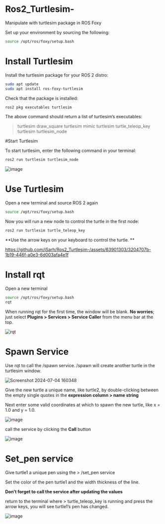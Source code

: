 # Ros2_Turtlesim-
Manipulate with turtlesim package in ROS Foxy

Set up your environment by sourcing the following:

```bash
source /opt/ros/foxy/setup.bash
```
# Install Turtlesim

Install the turtlesim package for your ROS 2 distro:

```bash
sudo apt update
sudo apt install ros-foxy-turtlesim
```
Check that the package is installed:
```bash
ros2 pkg executables turtlesim
```
The above command should return a list of turtlesim’s executables:
>turtlesim draw_square
>turtlesim mimic
>turtlesim turtle_teleop_key
>turtlesim turtlesim_node

#Start Turtlesim

To start turtlesim, enter the following command in your terminal:
```bash
ros2 run turtlesim turtlesim_node
```

![image](https://github.com/iSarh/Ros2_Turtlesim-/assets/63901303/480f3782-96d6-4e86-b20b-1b4ac4989229)

# Use Turtlesim
Open a new terminal and source ROS 2 again
```bash
source /opt/ros/foxy/setup.bash
```
Now you will run a new node to control the turtle in the first node:

```bash
ros2 run turtlesim turtle_teleop_key
```
**Use the arrow keys on your keyboard to control the turtle. **

https://github.com/iSarh/Ros2_Turtlesim-/assets/63901303/3204707b-1b19-446f-a0e3-6d003afa4e1f

#  Install rqt

Open a new terminal 

```bash
source /opt/ros/foxy/setup.bash
rqt
````
When running rqt for the first time, the window will be blank. **No worries**; just select **Plugins > Services > Service Caller** from the menu bar at the top.

![rqt](https://github.com/iSarh/Ros2_Turtlesim-/assets/63901303/f8df8548-5cb5-4980-b632-0429fd3a58e3)

# Spawn Service

Use rqt to call the /spawn service. /spawn will create another turtle in the turtlesim window.

![Screenshot 2024-07-04 160348](https://github.com/iSarh/Ros2_Turtlesim-/assets/63901303/f9296835-c4c0-49a5-bd06-4ae3c164fb91)


Give the new turtle a unique name, like turtle2, by double-clicking between the empty single quotes in the **expression column > name string** 

Next enter some valid coordinates at which to spawn the new turtle, like x = 1.0 and y = 1.0.

![image](https://github.com/iSarh/Ros2_Turtlesim-/assets/63901303/7696fa1e-03ff-4a38-bbe9-1f84f8561642)


call the service by clicking the **Call** button 

![image](https://github.com/iSarh/Ros2_Turtlesim-/assets/63901303/47468c2f-6139-48fd-af53-f7cb68902ea0)

# Set_pen service

Give turtle1 a unique pen using the > /set_pen service

Set the color of the pen turtle1 and the width thickness of the line.

**Don’t forget to call the service after updating the values**

return to the terminal where > turtle_teleop_key is running and press the arrow keys, you will see turtle1’s pen has changed.

![image](https://github.com/iSarh/Ros2_Turtlesim-/assets/63901303/7ac2c253-0b3b-478b-8322-c9208b18286e)

